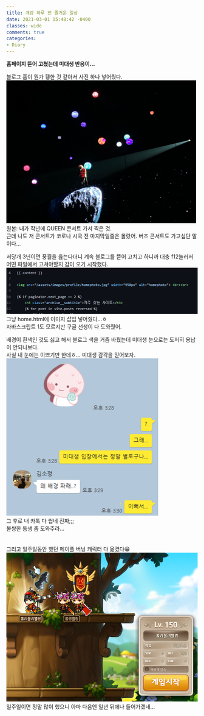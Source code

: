 ```yaml
---
title: 개강 하루 전 즐거운 일상
date: 2021-03-01 15:48:42 -0400
classes: wide
comments: true
categories:
- Diary
---
```

**홈페이지 뜯어 고쳤는데 미대생 반응이...**   

블로그 홈이 뭔가 휑한 것 같아서 사진 하나 넣어줬다.   
<img src="/assets/images/photo/post8/post8_photo1.jpg" width="500px" alt="photo1">   
원본: 내가 작년에 QUEEN 콘서트 가서 찍은 것.   
근데 나도 저 콘서트가 코로나 시국 전 마지막일줄은 몰랐어. 버즈 콘서트도 가고싶단 말이다...   

서당개 3년이면 풍월을 읊는다더니 계속 블로그를 뜯어 고치고 하니까 대충 f12눌러서 어떤 파일에서 고쳐야할지 감이 오기 시작했다.    
<img src="/assets/images/photo/post8/post8_photo2.png" width="800px" alt="photo1">    
그냥 home.html에 이미지 삽입 넣어줬다...ㅎ    
자바스크립트 1도 모르지만 구글 선생이 다 도와줬어.   

배경이 흰색인 것도 싫고 해서 블로그 색을 거즘 바꿨는데 미대생 눈으로는 도저히 용납이 안되나보다.   
사실 내 눈에는 이쁘기만 한데ㅎ... 미대생 감각을 믿어보자.   
<img src="/assets/images/photo/post8/post8_photo3.png" width="400px" alt="photo1">    
그 후로 내 카톡 다 씹네 진짜;;;    
불쌍한 동생 좀 도와주라...   
<br><br>
그리고 일주일동안 했던 메이플 버닝 캐릭터 다 옮겼다😁   
<img src="/assets/images/photo/post8/post8_photo4.png" width="600px" alt="photo1">    
일주일이면 정말 많이 했으니 아마 다음엔 일년 뒤에나 들어가겠네...   
